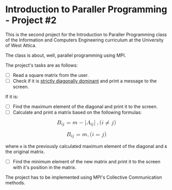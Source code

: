 # Introduction to Paraller Programming - Project #2

This is the second project for the Introduction to Paraller Programming class of the Information and Computers Engineering curriculum at the University of West Attica.

The class is about, well, parallel programming using MPI.

The project's tasks are as follows:

- [ ] Read a square matrix from the user.
- [ ] Check if it is [strictly diagonally dominant](https://en.wikipedia.org/wiki/Diagonally_dominant_matrix) and print a message to the screen.

If it is:

- [ ] Find the maximum element of the diagonal and print it to the screen.
- [ ] Calculate and print a matrix based on the following formulas:

<p align="center">
  <img src="doc/formula1.gif">
</p>
<p align="center">
  <img src="doc/formula2.gif">
</p>

where `m` is the previously calculated maximum element of the diagonal and `A` the original matrix.

- [ ] Find the minimum element of the new matrix and print it to the screen with it's position in the matrix.

The project has to be implemented using MPI's Collective Communication methods.